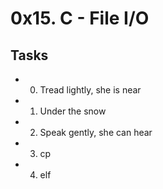 # 0x15. C - File I/O
## Tasks
* 0. Tread lightly, she is near
* 1. Under the snow
* 2. Speak gently, she can hear
* 3. cp
* 4. elf

